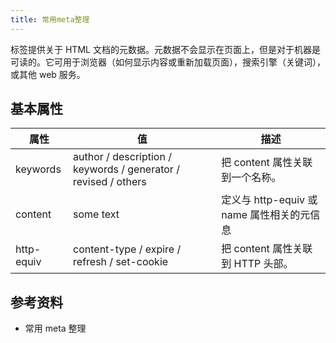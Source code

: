 ```yaml
---
title: 常用meta整理
---
```


标签提供关于 HTML 文档的元数据。元数据不会显示在页面上，但是对于机器是可读的。它可用于浏览器（如何显示内容或重新加载页面），搜索引擎（关键词），或其他 web 服务。

## 基本属性

| 属性       | 值                                                             | 描述                                       |
| ---------- | -------------------------------------------------------------- | ------------------------------------------ |
| keywords   | author / description / keywords / generator / revised / others | 把 content 属性关联到一个名称。            |
| content    | some text                                                      | 定义与 http-equiv 或 name 属性相关的元信息 |
| http-equiv | content-type / expire / refresh / set-cookie                   | 把 content 属性关联到 HTTP 头部。          |

## 参考资料

- 常用 meta 整理
